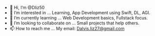 - 👋 Hi, I’m @Dliz50
- 👀 I’m interested in ... Learning, App Development using Swift, DL, AGI. 
- 🌱 I’m currently learning ... Web Development basics, Fullstack focus.
- 💞️ I’m looking to collaborate on ... Small projects that help others. 
- 📫 How to reach me ... My email: Dalvis.liz27@gmail.com

<!---
Dliz50/Dliz50 is a ✨ special ✨ repository because its `README.md` (this file) appears on your GitHub profile.
You can click the Preview link to take a look at your changes.
--->
